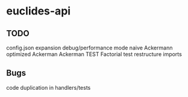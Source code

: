 # euclides-api

## TODO
config.json expansion
debug/performance mode
naive Ackermann
optimized Ackerman
Ackerman TEST
Factorial test
restructure imports
## Bugs
code duplication in handlers/tests
